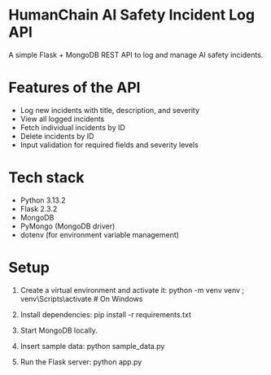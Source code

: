 # HumanChain AI Safety Incident Log API
 A simple Flask + MongoDB REST API to log and manage AI safety incidents.

# Features of the API
- Log new incidents with title, description, and severity
- View all logged incidents
- Fetch individual incidents by ID
- Delete incidents by ID
- Input validation for required fields and severity levels

# Tech stack
- Python 3.13.2
- Flask 2.3.2
- MongoDB
- PyMongo (MongoDB driver)
- dotenv (for environment variable management)

# Setup
1. Create a virtual environment and activate it:
        python -m venv venv ; 
        venv\Scripts\activate  # On Windows

2. Install dependencies:
        pip install -r requirements.txt

3. Start MongoDB locally.

4. Insert sample data:
        python sample_data.py

5. Run the Flask server:
        python app.py
